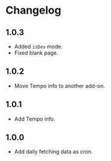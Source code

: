 # Changelog

## 1.0.3

- Added `isDev` mode.
- Fixed blank page.

## 1.0.2

- Move Tempo info to another add-on.

## 1.0.1

- Add Tempo info.

## 1.0.0

- Add daily fetching data as cron.
